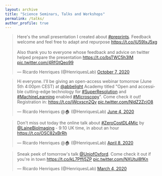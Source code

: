 ```yaml
---
layout: archive
title: "Science Seminars, Talks and Workshops"
permalink: /talks/
author_profile: true
---
```


<blockquote class="twitter-tweet"><p lang="en" dir="ltr">Here&#39;s the small presentation I created about <a href="https://twitter.com/hashtag/preprints?src=hash&amp;ref_src=twsrc%5Etfw">#preprints</a>. Feedback welcome and feel free to adapt and repurpose <a href="https://t.co/jU59IxJ5xg">https://t.co/jU59IxJ5xg</a><br><br>Also thank you to everyone whose feedback and advice on twitter helped prepare the presentation <a href="https://t.co/bsTWC5h3IM">https://t.co/bsTWC5h3IM</a> <a href="https://t.co/4RfGtQeo99">pic.twitter.com/4RfGtQeo99</a></p>&mdash; Ricardo Henriques (@HenriquesLab) <a href="https://twitter.com/HenriquesLab/status/1313959511754002437?ref_src=twsrc%5Etfw">October 7, 2020</a></blockquote> <script async src="https://platform.twitter.com/widgets.js" charset="utf-8"></script>

<blockquote class="twitter-tweet"><p lang="en" dir="ltr">Hi everyone. I&#39;ll be giving an open-access webinar tomorrow (June 5th 4:00pm CEST) at <a href="https://twitter.com/abbelight?ref_src=twsrc%5Etfw">@abbelight</a> Academy titled &quot;Open and accessible cutting-edge technology for <a href="https://twitter.com/hashtag/SuperResolution?src=hash&amp;ref_src=twsrc%5Etfw">#SuperResolution</a> and <a href="https://twitter.com/hashtag/MachineLearning?src=hash&amp;ref_src=twsrc%5Etfw">#MachineLearning</a> enabled <a href="https://twitter.com/hashtag/Microscopy?src=hash&amp;ref_src=twsrc%5Etfw">#Microscopy</a>&quot;. Come check it out! Registration in: <a href="https://t.co/iWcxscn2Qv">https://t.co/iWcxscn2Qv</a> <a href="https://t.co/NldZ2ZcjO8">pic.twitter.com/NldZ2ZcjO8</a></p>&mdash; Ricardo Henriques @🏠 (@HenriquesLab) <a href="https://twitter.com/HenriquesLab/status/1268557191587532802?ref_src=twsrc%5Etfw">June 4, 2020</a></blockquote> <script async src="https://platform.twitter.com/widgets.js" charset="utf-8"></script>

<blockquote class="twitter-tweet"><p lang="en" dir="ltr">Don&#39;t miss out today the online talk about <a href="https://twitter.com/hashtag/ZeroCostDL4Mic?src=hash&amp;ref_src=twsrc%5Etfw">#ZeroCostDL4Mic</a> by <a href="https://twitter.com/LaineBioImaging?ref_src=twsrc%5Etfw">@LaineBioImaging</a> - 9:10 UK time, in about an hour <a href="https://t.co/OSC82xBrRh">https://t.co/OSC82xBrRh</a></p>&mdash; Ricardo Henriques @🏠 (@HenriquesLab) <a href="https://twitter.com/HenriquesLab/status/1247780601173692419?ref_src=twsrc%5Etfw">April 8, 2020</a></blockquote> <script async src="https://platform.twitter.com/widgets.js" charset="utf-8"></script>

<blockquote class="twitter-tweet"><p lang="en" dir="ltr">Sneak peek of tomorrow&#39;s talk <a href="https://twitter.com/UniofOxford?ref_src=twsrc%5Etfw">@UniofOxford</a>. Come check it out if you&#39;re in town <a href="https://t.co/kL7Pffj5ZP">https://t.co/kL7Pffj5ZP</a> <a href="https://t.co/NXUtuI8fKn">pic.twitter.com/NXUtuI8fKn</a></p>&mdash; Ricardo Henriques (@HenriquesLab) <a href="https://twitter.com/HenriquesLab/status/1235229885871861762?ref_src=twsrc%5Etfw">March 4, 2020</a></blockquote> <script async src="https://platform.twitter.com/widgets.js" charset="utf-8"></script>
